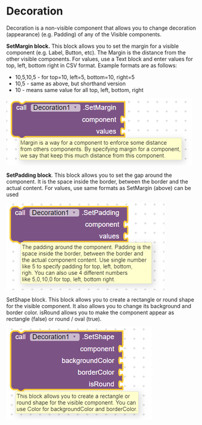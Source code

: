 # Decoration

 Decoration is a non-visible component that allows you to change decoration \(appearance\) \(e.g. Padding\) of any of the Visible components.

**SetMargin block.** This block allows you to set the margin for a visible component \(e.g. Label, Button, etc\). The Margin is the distance from the other visible components. For values, use a Text block and enter values for top, left, bottom right in CSV format. Example formats are as follows:

* 10,5,10,5 - for top=10, left=5, bottom=10, right=5 
* 10,5 - same as above, but shorthand version
* 10 - means same value for all top, left, bottom, right

![](../../../.gitbook/assets/image%20%2821%29.png)

**SetPadding block**. This block allows you to set the gap around the component. It is the space inside the border, between the border and the actual content. For values, use same formats as SetMargin \(above\) can be used

![](../../../.gitbook/assets/image%20%2849%29.png)

SetShape block. This block allows you to create a rectangle or round shape for the visible component. It also allows you to change its background and border color. isRound allows you to make the component appear as rectangle \(false\) or round / oval \(true\).

![](../../../.gitbook/assets/image%20%2864%29.png)


